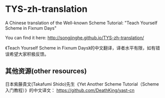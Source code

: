 TYS-zh-translation
==================

A Chinese translation of the Well-known Scheme Tutorial: "Teach Yourself Scheme in Fixnum Days"

You can find it here: http://songjinghe.github.io/TYS-zh-translation/

《Teach Yourself Scheme in Fixnum Days》的中文翻译，译者水平有限，如有错误希望大家积极反馈。

## 其他资源(other resources)

日本紫藤貴文(Takafumi Shido)先生《Yet Another Scheme Tutorial（Scheme入门教程）》的中文译文： https://github.com/DeathKing/yast-cn
